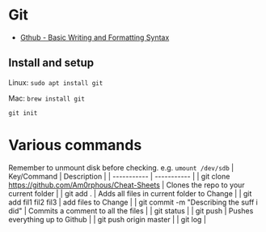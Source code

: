 # Git

- [Gthub - Basic Writing and Formatting Syntax](https://docs.github.com/en/enterprise-server@2.20/github/writing-on-github/basic-writing-and-formatting-syntax)

## Install and setup

Linux:    `sudo apt install git`

Mac:      `brew install git`

`git init`

# Various commands
Remember to unmount disk before checking. e.g. `umount /dev/sdb`
| Key/Command | Description |
| ----------- | ----------- |
| git clone https://github.com/Am0rphous/Cheat-Sheets | Clones the repo to your current folder |
| git add . | Adds all files in current folder to Change |
| git add fil1 fil2 fil3 | add files to Change |
| git commit -m "Describing the suff i did" | Commits a comment to all the files |
| git status |
| git push | Pushes everything up to Github |
| git push origin master |
| git log |
